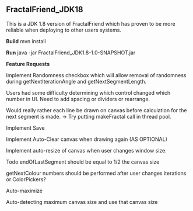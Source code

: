 FractalFriend_JDK18
--------------------
This is a JDK 1.8 version of FractalFriend which has proven to be more reliable when deploying to other users systems.

**Build**
mvn install

**Run**
java -jar FractalFriend_JDK1.8-1.0-SNAPSHOT.jar


**Feature Requests**

Implement Randomness checkbox which will allow removal of randomness during getNextIterationAngle
and getNextSegmentLength.

Users had some difficulty determining which control changed which number in UI. Need to add spacing or dividers or
rearrange.

Would really rather each line be drawn on canvas before calculation for the next segment is made. -> Try putting
makeFractal call in thread pool.

Implement Save

Implement Auto-Clear canvas when drawing again (AS OPTIONAL)

Implement auto-resize of canvas when user changes window size.

Todo endOfLastSegment should be equal to 1/2 the canvas size

getNextColour numbers should be performed after user changes iterations or ColorPickers?

Auto-maximize

Auto-detecting maximum canvas size and use that canvas size
